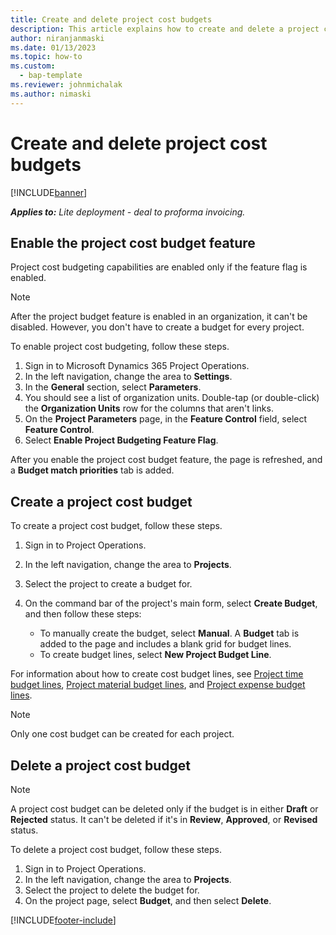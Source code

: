 ```yaml
---
title: Create and delete project cost budgets
description: This article explains how to create and delete a project cost budget.
author: niranjanmaski
ms.date: 01/13/2023
ms.topic: how-to
ms.custom: 
  - bap-template
ms.reviewer: johnmichalak
ms.author: nimaski
---
```


# Create and delete project cost budgets

[!INCLUDE[banner](../../includes/banner.md)]

**_Applies to:_** _Lite deployment - deal to proforma invoicing._

## Enable the project cost budget feature

Project cost budgeting capabilities are enabled only if the feature flag is enabled.

> [!NOTE]
> After the project budget feature is enabled in an organization, it can't be disabled. However, you don't have to create a budget for every project.

To enable project cost budgeting, follow these steps.

1. Sign in to Microsoft Dynamics 365 Project Operations.
1. In the left navigation, change the area to **Settings**.
1. In the **General** section, select **Parameters**.
1. You should see a list of organization units. Double-tap (or double-click) the **Organization Units** row for the columns that aren't links.
1. On the **Project Parameters** page, in the **Feature Control** field, select **Feature Control**.
1. Select **Enable Project Budgeting Feature Flag**.

After you enable the project cost budget feature, the page is refreshed, and a **Budget match priorities** tab is added.

## Create a project cost budget

To create a project cost budget, follow these steps.

1. Sign in to Project Operations.
1. In the left navigation, change the area to **Projects**.
1. Select the project to create a budget for.
1. On the command bar of the project's main form, select **Create Budget**, and then follow these steps:

    - To manually create the budget, select **Manual**. A **Budget** tab is added to the page and includes a blank grid for budget lines. 
    - To create budget lines, select **New Project Budget Line**.
    

For information about how to create cost budget lines, see [Project time budget lines](project-cost-time-budget-line.md), [Project material budget lines](project-cost-material-budget-line.md), and [Project expense budget lines](project-cost-expense-budget-line.md).

> [!NOTE]
> Only one cost budget can be created for each project.

## Delete a project cost budget

> [!NOTE]
> A project cost budget can be deleted only if the budget is in either **Draft** or **Rejected** status. It can't be deleted if it's in **Review**, **Approved**, or **Revised** status.

To delete a project cost budget, follow these steps.

1. Sign in to Project Operations.
1. In the left navigation, change the area to **Projects**.
1. Select the project to delete the budget for.
1. On the project page, select **Budget**, and then select **Delete**.

[!INCLUDE[footer-include](../../includes/footer-banner.md)]

